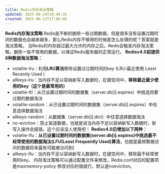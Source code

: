 ```yaml
---
title: Redis内存淘汰策略
updated: 2025-08-24T10:49:35
created: 2025-06-13T17:06:06
---
```


**Redis内存淘汰策略**
Redis是不断的删除一些过期数据，但是很多没有设置过期时间的数据也会越来越多，那么Redis内存不够用的时候是怎么处理的呢？答案就是淘汰策略。
当Redis的内存超过最大允许的内存之后，Redis会触发内存淘汰策略，删除一些不常用的数据，以保证Redis服务器的正常运行。
**Redisv4.0前提供 6种数据淘汰策略：**
- volatile-lru：利用**LRU算法**移除设置过过期时间的key (LRU:最近使用 Least Recently Used )
- allkeys-lru：当内存不足以容纳新写入数据时，在键空间中，**移除最近最少使用的key（这个是最常用的）**
- volatile-ttl：从已设置过期时间的数据集（server.db\[i\].expires）中挑选将要过期的数据淘汰
- volatile-random：从已设置过期时间的数据集（server.db\[i\].expires）中任意选择数据淘汰
- allkeys-random：从数据集（server.db\[i\].dict）中任意选择数据淘汰
- no-eviction：禁止驱逐数据，也就是说当内存不足以容纳新写入数据时，新写入操作会报错。这个应该没人使用吧！
**Redisv4.0后增加以下两种：**
- volatile-lfu：**从已设置过期时间的数据集(server.db\[i\].expires)中挑选最不经常使用的数据淘汰(LFU(Least Frequently Used)算法**，也就是最频繁被访问的数据将来最有可能被访问到)
- allkeys-lfu：当内存不足以容纳新写入数据时，在键空间中，移除最不经常使用的key。
内存淘汰策略可以通过配置文件来修改，Redis.conf对应的配置项是maxmemory-policy 修改对应的值就行，默认是noeviction。
